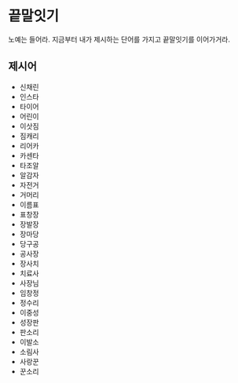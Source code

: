 # 끝말잇기
노예는 들어라. 지금부터 내가 제시하는 단어를 가지고 끝말잇기를 이어가거라.

## 제시어

- 신채린
- 인스타
- 타이어
- 어린이
- 이삿짐
- 짐캐리
- 리어카
- 카센타
- 타조알
- 알감자
- 자전거
- 거머리
- 이름표
- 표창장
- 장발장
- 장마당
- 당구공
- 공사장
- 장사치
- 치료사
- 사장님
- 임창정
- 정수리
- 이중성
- 성장판
- 판소리
- 이발소
- 소림사
- 사랑꾼
- 꾼소리